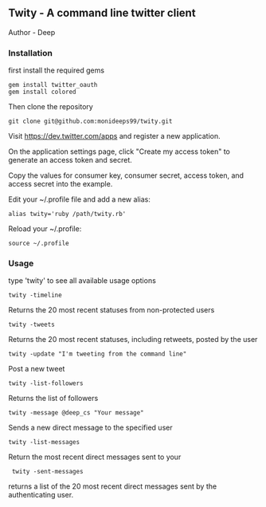 ## Twity - A command line twitter client
Author - Deep

### Installation

first install the required gems
	
	gem install twitter_oauth
	gem install colored

Then clone the repository
	
	git clone git@github.com:monideeps99/twity.git

Visit https://dev.twitter.com/apps and register a new application.

On the application settings page, click "Create my access token" to generate an access token and secret.

Copy the values for consumer key, consumer secret, access token, and access secret into the example.

Edit your ~/.profile file and add a new alias:

    alias twity='ruby /path/twity.rb'

Reload your ~/.profile:

    source ~/.profile

### Usage
type 'twity' to see all available usage options

	twity -timeline

Returns the 20 most recent statuses from non-protected users

	twity -tweets

Returns the 20 most recent statuses, including retweets, posted by the user

	twity -update "I'm tweeting from the command line"

Post a new tweet

	twity -list-followers

Returns the list of followers

	twity -message @deep_cs "Your message"

Sends a new direct message to the specified user

	twity -list-messages

Return the most recent direct messages sent to your

	 twity -sent-messages

returns a list of the 20 most recent direct messages sent by the authenticating user.




